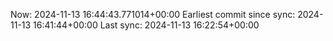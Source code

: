 Now: 2024-11-13 16:44:43.771014+00:00 Earliest commit since sync: 2024-11-13 16:41:44+00:00 Last sync: 2024-11-13 16:22:54+00:00
